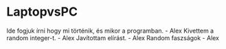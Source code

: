 # LaptopvsPC
Ide fogjuk írni hogy mi történik, és mikor a programban. - Alex
Kivettem a random integer-t. - Alex
Javítottam elírást. - Alex
Random faszságok - Alex